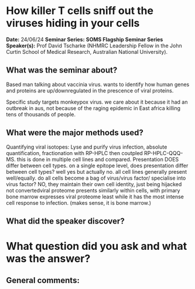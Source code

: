 # How killer T cells sniff out the viruses hiding in your cells

**Date:** 24/06/24
**Seminar Series:** **SOMS Flagship Seminar Series**
**Speaker(s):** Prof David Tscharke (NHMRC Leadership Fellow in the John Curtin School of Medical Research, Australian National University).

## What was the seminar about?
Based man talking about vaccinia virus.
wants to identify how human genes and proteins are up/downregulated in the prescence of viral proteins.

Specific study targets monkeypox virus. we care about it because it had an outbreak in aus, not because of the raging epidemic in East africa killing tens of thousands of people.
## What were the major methods used?
Quantifying viral isotopes:
Lyse and purify virus infection, absolute quantification, fractionation with RP-HPLC then coutpled RP-HPLC-QQQ-MS. this is done in multiple cell lines and compared.
Presentation DOES differ between cell types.
on a single epitope level, does presentation differ between cell types? well yes but actually no.
all cell lines generally present well/equally.
do all cells become a bag of virus/virus factor/ specialise into virus factor? NO, they maintain their own cell identity, just being hijacked not convertedviral proteome presents similarly within cells, with primary bone marrow expresses viral proteome least while it has the most intense cell response to infection. (makes sense, it is bone marrow.)



## What did the speaker discover?


# What question did you ask and what was the answer?

## General comments:

